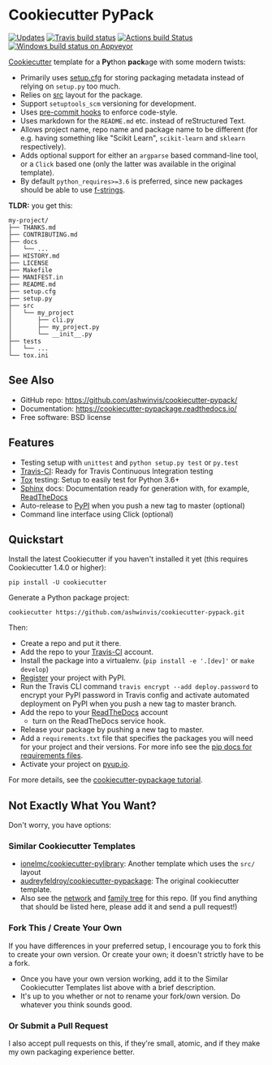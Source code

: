# Cookiecutter PyPack

[![Updates](https://pyup.io/repos/github/ashwinvis/cookiecutter-pypack/shield.svg)](https://pyup.io/repos/github/ashwinvis/cookiecutter-pypack/)
[![Travis build status](https://travis-ci.org/ashwinvis/cookiecutter-pypack.svg?branch=master)](https://travis-ci.org/ashwinvis/cookiecutter-pypack)
[![Actions build Status](https://github.com/ashwinvis/cookiecutter-pypack/workflows/Python%20package/badge.svg)](https://github.com/ashwinvis/cookiecutter-pypack/actions)
[![Windows build status on
Appveyor](https://ci.appveyor.com/api/projects/status/github/ashwinvis/cookiecutter-pypack?branch=master&svg=true)](https://ci.appveyor.com/project/ashwinvis/cookiecutter-pypack/branch/master)

[Cookiecutter](https://github.com/cookiecutter/cookiecutter) template for a
**Py**thon **pack**age with some modern twists:

  - Primarily uses
    [setup.cfg](https://setuptools.readthedocs.io/en/latest/setuptools.html?highlight=setup.cfg#configuring-setup-using-setup-cfg-files)
    for storing packaging metadata instead of relying on
    `setup.py` too much.
  - Relies on [src](https://hynek.me/articles/testing-packaging/) layout
    for the package.
  - Support `setuptools_scm` versioning for development.
  - Uses [pre-commit hooks](https://pre-commit.com/hooks.html) to enforce code-style.
  - Uses markdown for the `README.md` etc. instead of reStructured Text.
  - Allows project name, repo name and package name to be different (for
    e.g. having something like "Scikit Learn", `scikit-learn` and
    `sklearn` respectively).
  - Adds optional support for either an `argparse` based command-line
    tool, or a `Click` based one (only the latter was available in the
    original template).
  - By default `python_requires>=3.6` is preferred, since new packages
    should be able to use
    [f-strings](https://docs.python.org/3/tutorial/inputoutput.html#formatted-string-literals).

**TLDR:** you get this:

``` shell
my-project/
├── THANKS.md
├── CONTRIBUTING.md
├── docs
│   └── ...
├── HISTORY.md
├── LICENSE
├── Makefile
├── MANIFEST.in
├── README.md
├── setup.cfg
├── setup.py
├── src
│   └── my_project
│       ├── cli.py
│       ├── my_project.py
│       └── __init__.py
├── tests
│   └── ...
└── tox.ini
```

## See Also

  - GitHub repo: <https://github.com/ashwinvis/cookiecutter-pypack/>
  - Documentation: <https://cookiecutter-pypackage.readthedocs.io/>
  - Free software: BSD license

## Features

  - Testing setup with `unittest` and `python setup.py test` or
    `py.test`
  - [Travis-CI](http://travis-ci.org/): Ready for Travis Continuous
    Integration testing
  - [Tox](http://tox.readthedocs.io) testing: Setup to easily test for
    Python 3.6+
  - [Sphinx](http://sphinx-doc.org/) docs: Documentation ready for
    generation with, for example, [ReadTheDocs](https://readthedocs.io/)
  - Auto-release to [PyPI](https://pypi.python.org/pypi) when you push a
    new tag to master (optional)
  - Command line interface using Click (optional)

## Quickstart

Install the latest Cookiecutter if you haven't installed it yet (this
requires Cookiecutter 1.4.0 or higher):

    pip install -U cookiecutter

Generate a Python package project:

    cookiecutter https://github.com/ashwinvis/cookiecutter-pypack.git

Then:

  - Create a repo and put it there.
  - Add the repo to your [Travis-CI](http://travis-ci.org/) account.
  - Install the package into a virtualenv. (`pip install -e '.[dev]'` or
    `make develop`)
  - [Register](https://packaging.python.org/distributing/#register-your-project)
    your project with PyPI.
  - Run the Travis CLI command `travis encrypt
    --add deploy.password` to encrypt your PyPI password in Travis
    config and activate automated deployment on PyPI when you push a new
    tag to master branch.
  - Add the repo to your [ReadTheDocs](https://readthedocs.io/) account
    + turn on the ReadTheDocs service hook.
  - Release your package by pushing a new tag to master.
  - Add a `requirements.txt` file that
    specifies the packages you will need for your project and their
    versions. For more info see the [pip docs for requirements
    files](https://pip.pypa.io/en/stable/user_guide/#requirements-files).
  - Activate your project on [pyup.io](https://pyup.io/).

For more details, see the [cookiecutter-pypackage
tutorial](https://cookiecutter-pypackage.readthedocs.io/en/latest/tutorial.html).

## Not Exactly What You Want?

Don't worry, you have options:

### Similar Cookiecutter Templates

  - [ionelmc/cookiecutter-pylibrary](https://github.com/ionelmc/cookiecutter-pylibrary): Another template which uses the `src/` layout
  - [audreyfeldroy/cookiecutter-pypackage](https://github.com/audreyfeldroy/cookiecutter-pypackage):
    The original cookiecutter template.
  - Also see the
    [network](https://github.com/ashwinvis/cookiecutter-pypack/network)
    and [family
    tree](https://github.com/ashwinvis/cookiecutter-pypack/network/members)
    for this repo. (If you find anything that should be listed here,
    please add it and send a pull request\!)

### Fork This / Create Your Own

If you have differences in your preferred setup, I encourage you to fork
this to create your own version. Or create your own; it doesn't strictly
have to be a fork.

  - Once you have your own version working, add it to the Similar
    Cookiecutter Templates list above with a brief description.
  - It's up to you whether or not to rename your fork/own version. Do
    whatever you think sounds good.

### Or Submit a Pull Request

I also accept pull requests on this, if they're small, atomic, and if
they make my own packaging experience better.
